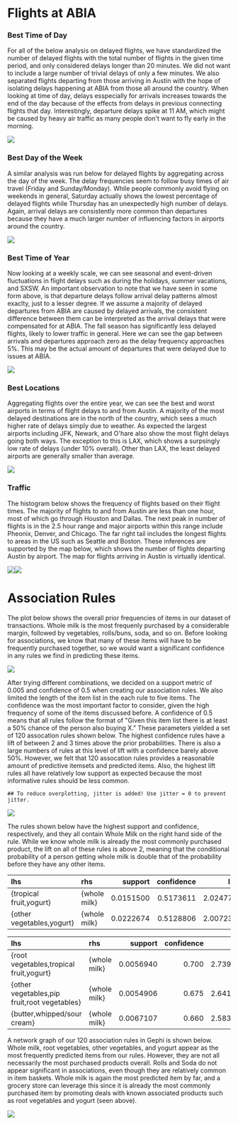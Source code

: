 Flights at ABIA
===============

### Best Time of Day

For all of the below analysis on delayed flights, we have standardized
the number of delayed flights with the total number of flights in the
given time period, and only considered delays longer than 20 minutes. We
did not want to include a large number of trivial delays of only a few
minutes. We also separated flights departing from those arriving in
Austin with the hope of isolating delays happening at ABIA from those
all around the country. When looking at time of day, delays esspecially
for arrivals increases towards the end of the day because of the effects
from delays in previous connecting flights that day. Interestingly,
departure delays spike at 11 AM, which might be caused by heavy air
traffic as many people don't want to fly early in the morning.

![](HW_2_files/figure-markdown_strict/Time%20of%20Day-1.png)

### Best Day of the Week

A similar analysis was run below for delayed flights by aggregating
across the day of the week. The delay frequencies seem to follow busy
times of air travel (Friday and Sunday/Monday). While people commonly
avoid flying on weekends in general, Saturday actually shows the lowest
percentage of delayed flights while Thursday has an unexpectedly high
number of delays. Again, arrival delays are consistently more common
than departures because they have a much larger number of influencing
factors in airports around the country.

![](HW_2_files/figure-markdown_strict/Day%20of%20the%20Week-1.png)

### Best Time of Year

Now looking at a weekly scale, we can see seasonal and event-driven
fluctuations in flight delays such as during the holidays, summer
vacations, and SXSW. An important observation to note that we have seen
in some form above, is that departure delays follow arrival delay
patterns almost exaclty, just to a lesser degree. If we assume a
majority of delayed departures from ABIA are caused by delayed arrivals,
the consistent difference between them can be interpreted as the arrival
delays that were compensated for at ABIA. The fall season has
significantly less delayed flights, likely to lower traffic in general.
Here we can see the gap between arrivals and departures approach zero as
the delay frequency approaches 5%. This may be the actual amount of
departures that were delayed due to issues at ABIA.

![](HW_2_files/figure-markdown_strict/Time%20of%20Year-1.png)

### Best Locations

Aggregating flights over the entire year, we can see the best and worst
airports in terms of flight delays to and from Austin. A majority of the
most delayed destinations are in the north of the country, which sees a
much higher rate of delays simply due to weather. As expected the
largest airports including JFK, Newark, and O'hare also show the most
flight delays going both ways. The exception to this is LAX, which shows
a surpsingly low rate of delays (under 10% overall). Other than LAX, the
least delayed airports are generally smaller than average.

![](HW_2_files/figure-markdown_strict/Airports-1.png)

### Traffic

The histogram below shows the frequency of flights based on their flight
times. The majority of flights to and from Austin are less than one
hour, most of which go through Houston and Dallas. The next peak in
number of flights is in the 2.5 hour range and major airports within
this range include Pheonix, Denver, and Chicago. The far right tail
includes the longest flights to areas in the US such as Seattle and
Boston. These inferences are supported by the map below, which shows the
number of flights departing Austin by airport. The map for flights
arriving in Austin is virtually identical.

![](HW_2_files/figure-markdown_strict/Maps-1.png)![](HW_2_files/figure-markdown_strict/Maps-2.png)

Association Rules
=================

The plot below shows the overall prior frequencies of items in our
dataset of transactions. Whole milk is the most frequenly purchased by a
considerable margin, followed by vegetables, rolls/buns, soda, and so
on. Before looking for associations, we know that many of these items
will have to be frequently purchased together, so we would want a
significant confidence in any rules we find in predicting these items.

![](HW_2_files/figure-markdown_strict/unnamed-chunk-2-1.png)

After trying different combinations, we decided on a support metric of
0.005 and confidence of 0.5 when creating our association rules. We also
limited the length of the item list in the each rule to five items. The
confidence was the most important factor to consider, given the high
frequency of some of the items discussed before. A confidence of 0.5
means that all rules follow the format of "Given this item list there is
at least a 50% chance of the person also buying X." These parameters
yielded a set of 120 assocation rules shown below. The highest
confidence rules have a lift of between 2 and 3 times above the prior
probabilities. There is also a large numbers of rules at this level of
lift with a confidence barely above 50%. However, we felt that 120
assocation rules provides a reasonable amount of predictive itemsets and
predicted items. Also, the highest lift rules all have relatively low
support as expected because the most informative rules should be less
common.

    ## To reduce overplotting, jitter is added! Use jitter = 0 to prevent jitter.

![](HW_2_files/figure-markdown_strict/unnamed-chunk-4-1.png)

The rules shown below have the highest support and confidence,
respectively, and they all contain Whole Milk on the right hand side of
the rule. While we know whole milk is already the most commonly
purchased product, the lift on all of these rules is above 2, meaning
that the conditional probability of a person getting whole milk is
double that of the probability before they have any other items.

<table class="table table-striped table-hover" style="margin-left: auto; margin-right: auto;">
<thead>
<tr>
<th style="text-align:left;">
lhs
</th>
<th style="text-align:left;">
rhs
</th>
<th style="text-align:right;">
support
</th>
<th style="text-align:right;">
confidence
</th>
<th style="text-align:right;">
lift
</th>
<th style="text-align:right;">
count
</th>
</tr>
</thead>
<tbody>
<tr>
<td style="text-align:left;">
{tropical fruit,yogurt}
</td>
<td style="text-align:left;">
{whole milk}
</td>
<td style="text-align:right;">
0.0151500
</td>
<td style="text-align:right;">
0.5173611
</td>
<td style="text-align:right;">
2.024770
</td>
<td style="text-align:right;">
149
</td>
</tr>
<tr>
<td style="text-align:left;">
{other vegetables,yogurt}
</td>
<td style="text-align:left;">
{whole milk}
</td>
<td style="text-align:right;">
0.0222674
</td>
<td style="text-align:right;">
0.5128806
</td>
<td style="text-align:right;">
2.007235
</td>
<td style="text-align:right;">
219
</td>
</tr>
</tbody>
</table>
<table class="table table-striped table-hover" style="margin-left: auto; margin-right: auto;">
<thead>
<tr>
<th style="text-align:left;">
lhs
</th>
<th style="text-align:left;">
rhs
</th>
<th style="text-align:right;">
support
</th>
<th style="text-align:right;">
confidence
</th>
<th style="text-align:right;">
lift
</th>
<th style="text-align:right;">
count
</th>
</tr>
</thead>
<tbody>
<tr>
<td style="text-align:left;">
{root vegetables,tropical fruit,yogurt}
</td>
<td style="text-align:left;">
{whole milk}
</td>
<td style="text-align:right;">
0.0056940
</td>
<td style="text-align:right;">
0.700
</td>
<td style="text-align:right;">
2.739554
</td>
<td style="text-align:right;">
56
</td>
</tr>
<tr>
<td style="text-align:left;">
{other vegetables,pip fruit,root vegetables}
</td>
<td style="text-align:left;">
{whole milk}
</td>
<td style="text-align:right;">
0.0054906
</td>
<td style="text-align:right;">
0.675
</td>
<td style="text-align:right;">
2.641713
</td>
<td style="text-align:right;">
54
</td>
</tr>
<tr>
<td style="text-align:left;">
{butter,whipped/sour cream}
</td>
<td style="text-align:left;">
{whole milk}
</td>
<td style="text-align:right;">
0.0067107
</td>
<td style="text-align:right;">
0.660
</td>
<td style="text-align:right;">
2.583008
</td>
<td style="text-align:right;">
66
</td>
</tr>
</tbody>
</table>
A network graph of our 120 association rules in Gephi is shown below.
Whole milk, root vegetables, other vegetables, and yogurt appear as the
most frequently predicted items from our rules. However, they are not
all necessarily the most purchased products overall. Rolls and Soda do
not appear significant in associations, even though they are relatively
common in item baskets. Whole milk is again the most predicted item by
far, and a grocery store can leverage this since it is already the most
commonly purchased item by promoting deals with known associated
products such as root vegetables and yogurt (seen above).

![](HW_2_files/figure-markdown_strict/GroceryRules.png)
